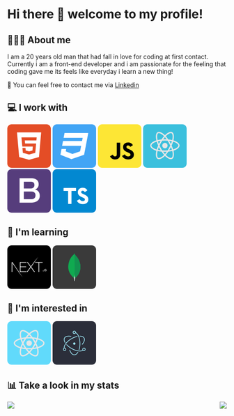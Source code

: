 # Hi there 👋 welcome to my profile!

## 👨🏻‍💻 About me
I am a 20 years old man that had fall in love for coding at first contact. Currently i am a front-end developer and i am passionate for the feeling that coding gave me its feels like everyday i learn a new thing!

💬 You can feel free to contact me via [Linkedin](https://www.linkedin.com/in/luis-silva-8b0334185/)

## 💻 I work with
![HTML Logo](/images/html5.svg)
![CSS Logo](/images/css3.svg)
![Javascript Logo](/images/javascript.svg)
![ReactJS Logo](/images/reactjs.svg)
![Bootstrap Logo](/images/bootstrap.svg)
![Typescript Logo](/images/typescript.svg)

## 📖 I'm learning
![NextJS Logo](/images/nextjs.svg)
![MongoDB Logo](/images/mongodb.svg)

## 🔭 I'm interested in
![React-Native Logo](/images/react-native.svg)
![Electron Logo](/images/electron.svg)

## 📊 Take a look in my stats
<p align="center">
<a href="https://github.com/rafaasimi">
<img height="170em" align="left" src="https://github-readme-stats.vercel.app/api?username=luis-gustavoj&show_icons=true&theme=dracula" />
<img height="170em" align="right" src="https://github-readme-stats.vercel.app/api/top-langs/?username=luis-gustavoj&layout=compact&theme=dracula" />
</a>
</p>





<!--
**luis-gustavoj/luis-gustavoj** is a ✨ _special_ ✨ repository because its `README.md` (this file) appears on your GitHub profile.

Here are some ideas to get you started:

- 🔭 I’m currently working on ...
- 🌱 I’m currently learning ...
- 👯 I’m looking to collaborate on ...
- 🤔 I’m looking for help with ...
- 💬 Ask me about ...
- 📫 How to reach me: ...
- 😄 Pronouns: ...
- ⚡ Fun fact: ...
-->
